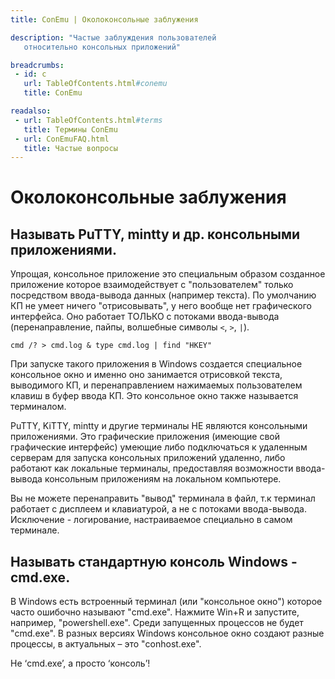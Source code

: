 ```yaml
---
title: ConEmu | Околоконсольные заблужения

description: "Частые заблуждения пользователей
   относительно консольных приложений"

breadcrumbs:
 - id: c
   url: TableOfContents.html#conemu
   title: ConEmu

readalso:
 - url: TableOfContents.html#terms
   title: Термины ConEmu
 - url: ConEmuFAQ.html
   title: Частые вопросы
---
```


# Околоконсольные заблужения

## Называть PuTTY, mintty и др. консольными приложениями.

Упрощая, консольное приложение это специальным образом созданное
приложение которое взаимодействует с "пользователем" только
посредством ввода-вывода данных (например текста). По умолчанию КП
не умеет ничего "отрисовывать", у него вообще нет графического
интерфейса. Оно работает ТОЛЬКО с потоками ввода-вывода
(перенаправление, пайпы, волшебные символы `<`, `>`, `|`).

    cmd /? > cmd.log & type cmd.log | find "HKEY"

При запуске такого приложения в Windows создается специальное
консольное окно и именно оно занимается отрисовкой текста,
выводимого КП, и перенаправлением нажимаемых пользователем клавиш в
буфер ввода КП. Это консольное окно также называется терминалом.

PuTTY, KiTTY, mintty и другие терминалы НЕ являются консольными
приложениями. Это графические приложения (имеющие свой графические
интерфейс) умеющие либо подключаться к удаленным серверам для
запуска консольных приложений удаленно, либо работают как локальные
терминалы, предоставляя возможности ввода-вывода консольным
приложениям на локальном компьютере.

Вы не можете перенаправить "вывод" терминала в файл, т.к терминал
работает с дисплеем и клавиатурой, а не с потоками ввода-вывода.
Исключение - логирование, настраиваемое специально в самом
терминале.


## Называть стандартную консоль Windows - cmd.exe.

В Windows есть встроенный терминал (или "консольное окно") которое
часто ошибочно называют "cmd.exe". Нажмите Win+R и запустите,
например, "powershell.exe". Среди запущенных процессов не будет
"cmd.exe". В разных версиях Windows консольное окно создают разные
процессы, в актуальных – это "conhost.exe".

Не ‘cmd.exe’, а просто ‘консоль’!
